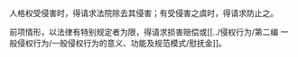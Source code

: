 人格权受侵害时，得请求法院除去其侵害；有受侵害之虞时，得请求防止之。
 
 前项情形，以法律有特别规定者为限，得请求损害赔偿或[[../侵权行为/第二编 一般侵权行为/一般侵权行为的意义、功能及规范模式/慰抚金]]。